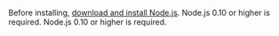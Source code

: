 Before installing, [download and install Node.js](https://nodejs.org/en/download/).
Node.js 0.10 or higher is required. Node.js 0.10 or higher is required.
